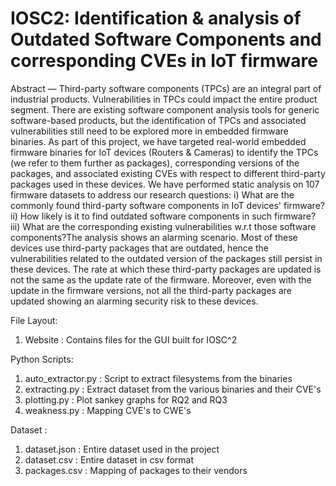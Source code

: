 # IOSC2: Identification & analysis of Outdated Software Components and corresponding CVEs in IoT firmware


Abstract — Third-party software components (TPCs) are an integral part of industrial products. Vulnerabilities in TPCs could impact the entire product segment. There are existing software component analysis tools for generic software-based products, but the identification of TPCs and associated vulnerabilities still need to be explored more in embedded firmware binaries. As part of this project, we have targeted real-world embedded firmware binaries for IoT devices (Routers & Cameras) to identify the TPCs (we refer to them further as packages), corresponding versions of the packages,  and associated existing CVEs with respect to different third-party packages used in these devices. We have performed static analysis on 107 firmware datasets to address our research questions: i) What are the commonly found third-party software components in IoT devices' firmware? ii) How likely is it to find outdated software components in such firmware? iii) What are the corresponding existing vulnerabilities w.r.t those software components?The analysis shows an alarming scenario. Most of these devices use third-party packages that are outdated, hence the vulnerabilities related to the outdated version of the packages still persist in these devices. The rate at which these third-party packages are updated is not the same as the update rate of the firmware. Moreover, even with the update in the firmware versions, not all the third-party packages are updated showing an alarming security risk to these devices. 



File Layout:

1. Website : Contains files for the GUI built for IOSC^2

Python Scripts:
1. auto_extractor.py : Script to extract filesystems from the binaries
2. extracting.py : Extract dataset from the various binaries and their CVE's
3. plotting.py : Plot sankey graphs for RQ2 and RQ3
4. weakness.py : Mapping CVE's to CWE's 

Dataset :
1. dataset.json : Entire dataset used in the project
2. dataset.csv : Entire dataset in csv format
3. packages.csv : Mapping of packages to their vendors
